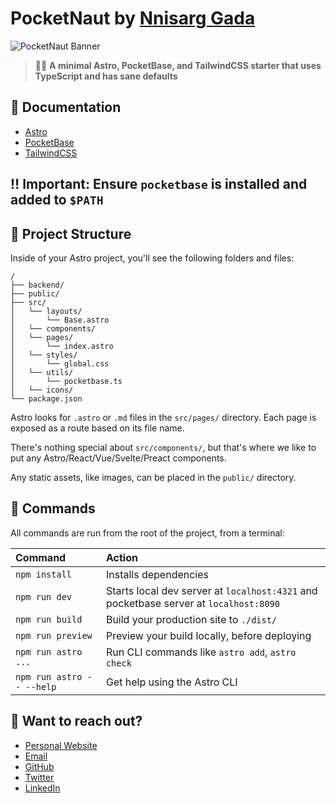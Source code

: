 # PocketNaut by [Nnisarg Gada](https://nnisarg.in)

![PocketNaut Banner](https://dev.nnisarg.in/pocketnaut/banner.png)

> 🧑‍🚀 **A minimal Astro, PocketBase, and TailwindCSS starter that uses TypeScript and has sane defaults**

## 📖 Documentation

- [Astro](https://docs.astro.build)
- [PocketBase](https://pocketbase.io/docs)
- [TailwindCSS](https://tailwindcss.com/docs)

## ‼️ Important: Ensure `pocketbase` is installed and added to `$PATH`

## 🚀 Project Structure

Inside of your Astro project, you'll see the following folders and files:

```text
/
├── backend/
├── public/
├── src/
│   └── layouts/
│       └── Base.astro
│   └── components/
│   └── pages/
│       └── index.astro
│   └── styles/
│       └── global.css
│   └── utils/
│       └── pocketbase.ts
│   └── icons/
└── package.json
```

Astro looks for `.astro` or `.md` files in the `src/pages/` directory. Each page is exposed as a route based on its file name.

There's nothing special about `src/components/`, but that's where we like to put any Astro/React/Vue/Svelte/Preact components.

Any static assets, like images, can be placed in the `public/` directory.

## 🧞 Commands

All commands are run from the root of the project, from a terminal:

| Command                   | Action                                                                                |
| :------------------------ | :------------------------------------------------------------------------------------ |
| `npm install`             | Installs dependencies                                                                 |
| `npm run dev`             | Starts local dev server at `localhost:4321` and pocketbase server at `localhost:8090` |
| `npm run build`           | Build your production site to `./dist/`                                               |
| `npm run preview`         | Preview your build locally, before deploying                                          |
| `npm run astro ...`       | Run CLI commands like `astro add`, `astro check`                                      |
| `npm run astro -- --help` | Get help using the Astro CLI                                                          |

## 👀 Want to reach out?

- [Personal Website](https://nnisarg.in)
- [Email](mailto:contact@nnisarg.in)
- [GitHub](https://github.com/nnisarggada)
- [Twitter](https://twitter.com/gadannisarg)
- [LinkedIn](https://www.linkedin.com/in/nnisarggada/)
